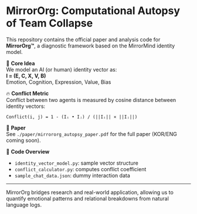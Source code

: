 # MirrorOrg: Computational Autopsy of Team Collapse

This repository contains the official paper and analysis code for **MirrorOrg™**, a diagnostic framework based on the MirrorMind identity model.

🧠 **Core Idea**  
We model an AI (or human) identity vector as:  
**I = (E, C, X, V, B)**  
Emotion, Cognition, Expression, Value, Bias

🔥 **Conflict Metric**  
Conflict between two agents is measured by cosine distance between identity vectors:

```
Conflict(i, j) = 1 - (Iᵢ • Iⱼ) / (||Iᵢ|| × ||Iⱼ||)
```

📄 **Paper**  
See `./paper/mirrororg_autopsy_paper.pdf` for the full paper (KOR/ENG coming soon).

🧪 **Code Overview**
- `identity_vector_model.py`: sample vector structure
- `conflict_calculator.py`: computes conflict coefficient
- `sample_chat_data.json`: dummy interaction data

---

MirrorOrg bridges research and real-world application, allowing us to quantify emotional patterns and relational breakdowns from natural language logs.
